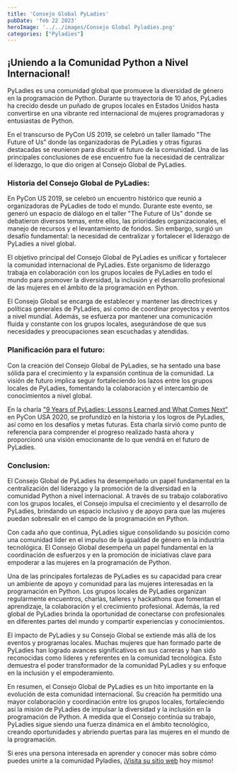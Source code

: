 ```yaml
---
title: 'Consejo Global PyLadies'
pubDate: 'feb 22 2023'
heroImage: '../../images/Consejo Global Pyladies.png'
categories: ["Pyladies"]
---
```


## ¡Uniendo a la Comunidad Python a Nivel Internacional!

PyLadies es una comunidad global que promueve la diversidad de género en la programación de Python. Durante su trayectoria de 10 años, PyLadies ha crecido desde un puñado de grupos locales en Estados Unidos hasta convertirse en una vibrante red internacional de mujeres programadoras y entusiastas de Python.

En el transcurso de PyCon US 2019, se celebró un taller llamado "The Future of Us" donde las organizadoras de PyLadies y otras figuras destacadas se reunieron para discutir el futuro de la comunidad. Una de las principales conclusiones de ese encuentro fue la necesidad de centralizar el liderazgo, lo que dio origen al Consejo Global de PyLadies.

### Historia del Consejo Global de PyLadies:

En PyCon US 2019, se celebró un encuentro histórico que reunió a organizadoras de PyLadies de todo el mundo. Durante este evento, se generó un espacio de diálogo en el taller "The Future of Us" donde se debatieron diversos temas, entre ellos, las prioridades organizacionales, el manejo de recursos y el levantamiento de fondos. Sin embargo, surgió un desafío fundamental: la necesidad de centralizar y fortalecer el liderazgo de PyLadies a nivel global.

El objetivo principal del Consejo Global de PyLadies es unificar y fortalecer la comunidad internacional de PyLadies. Este organismo de liderazgo trabaja en colaboración con los grupos locales de PyLadies en todo el mundo para promover la diversidad, la inclusión y el desarrollo profesional de las mujeres en el ámbito de la programación en Python.

El Consejo Global se encarga de establecer y mantener las directrices y políticas generales de PyLadies, así como de coordinar proyectos y eventos a nivel mundial. Además, se esfuerza por mantener una comunicación fluida y constante con los grupos locales, asegurándose de que sus necesidades y preocupaciones sean escuchadas y atendidas.

### Planificación para el futuro:

Con la creación del Consejo Global de PyLadies, se ha sentado una base sólida para el crecimiento y la expansión continua de la comunidad. La visión de futuro implica seguir fortaleciendo los lazos entre los grupos locales de PyLadies, fomentando la colaboración y el intercambio de conocimientos a nivel global.

En la charla [<u>"9 Years of PyLadies: Lessons Learned and What Comes Next"</u>](https://youtu.be/KRwpY2TixAs) en PyCon USA 2020, se profundizó en la historia y los logros de PyLadies, así como en los desafíos y metas futuras. Esta charla sirvió como punto de referencia para comprender el progreso realizado hasta ahora y proporcionó una visión emocionante de lo que vendrá en el futuro de PyLadies.

### Conclusion:

El Consejo Global de PyLadies ha desempeñado un papel fundamental en la centralización del liderazgo y la promoción de la diversidad en la comunidad Python a nivel internacional. A través de su trabajo colaborativo con los grupos locales, el Consejo impulsa el crecimiento y el desarrollo de PyLadies, brindando un espacio inclusivo y de apoyo para que las mujeres puedan sobresalir en el campo de la programación en Python.

Con cada año que continua, PyLadies sigue consolidando su posición como una comunidad líder en el impulso de la igualdad de género en la industria tecnológica. El Consejo Global desempeña un papel fundamental en la coordinación de esfuerzos y en la promoción de iniciativas clave para empoderar a las mujeres en la programación de Python.

Una de las principales fortalezas de PyLadies es su capacidad para crear un ambiente de apoyo y comunidad para las mujeres interesadas en la programación en Python. Los grupos locales de PyLadies organizan regularmente encuentros, charlas, talleres y hackathons que fomentan el aprendizaje, la colaboración y el crecimiento profesional. Además, la red global de PyLadies brinda la oportunidad de conectarse con profesionales en diferentes partes del mundo y compartir experiencias y conocimientos.

El impacto de PyLadies y su Consejo Global se extiende más allá de los eventos y programas locales. Muchas mujeres que han formado parte de PyLadies han logrado avances significativos en sus carreras y han sido reconocidas como líderes y referentes en la comunidad tecnológica. Esto demuestra el poder transformador de la comunidad PyLadies y su enfoque en la inclusión y el empoderamiento.

En resumen, el Consejo Global de PyLadies es un hito importante en la evolución de esta comunidad internacional. Su creación ha permitido una mayor colaboración y coordinación entre los grupos locales, fortaleciendo así la misión de PyLadies de impulsar la diversidad y la inclusión en la programación de Python. A medida que el Consejo continúa su trabajo, PyLadies sigue siendo una fuerza dinámica en el ámbito tecnológico, creando oportunidades y abriendo puertas para las mujeres en el mundo de la programación.

Si eres una persona interesada en aprender y conocer más sobre cómo puedes unirte a la comunidad Pyladies, ¡[<u>Visita su sitio web</u>](https://pyladies.com/) hoy mismo!
